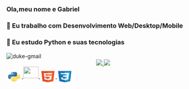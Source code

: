 ### Ola,meu nome e Gabriel
### 🔭 Eu trabalho com Desenvolvimento Web/Desktop/Mobile

### 🌱 Eu estudo Python e suas tecnologias

<img align="center" alt="duke-gmail" height="20" src= "https://img.shields.io/badge/Gmail-D14836?style=for-the-badge&logo=gmail&logoColor=white:"> 

<div align="center">
 
  <a href="https://github.com/Gabriel018">
  <img height="180em" src="https://github-readme-stats.vercel.app/api?username=Gabriel018&show_icons=true&theme=dark&include_all_commits=true&count_private=true"/>
  <img height="180em" src="https://github-readme-stats.vercel.app/api/top-langs/?username=Gabriel018&layout=compact&langs_count=7&theme=dracula"/>
</div>
  
<img align="center" alt="duke-Python" height="30" width="40" src="https://raw.githubusercontent.com/devicons/devicon/master/icons/python/python-original.svg">
<img align="center alt="duke-Php" height="30" width="40"     src="https://img.shields.io/badge/PHP-777BB4?style=for-the-badge&logo=php&logoColor=white">  
<img align="center" alt="duke-HTML" height="30" width="40" src="https://raw.githubusercontent.com/devicons/devicon/master/icons/html5/html5-original.svg">
<img align="center" alt="duke-CSS" height="30" width="40" src="https://raw.githubusercontent.com/devicons/devicon/master/icons/css3/css3-original.svg">
  
